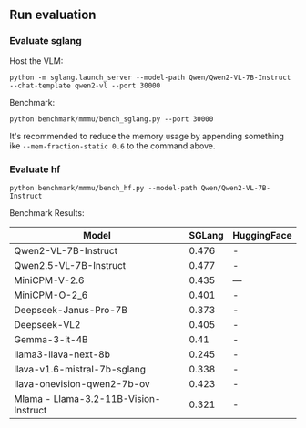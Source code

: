 ## Run evaluation

### Evaluate sglang

Host the VLM:

```
python -m sglang.launch_server --model-path Qwen/Qwen2-VL-7B-Instruct --chat-template qwen2-vl --port 30000
```

Benchmark:

```
python benchmark/mmmu/bench_sglang.py --port 30000
```

It's recommended to reduce the memory usage by appending something ike `--mem-fraction-static 0.6` to the command above.

### Evaluate hf

```
python benchmark/mmmu/bench_hf.py --model-path Qwen/Qwen2-VL-7B-Instruct
```

Benchmark Results:

| Model                   | SGLang | HuggingFace |
|-------------------------|--------|-------------|
| Qwen2-VL-7B-Instruct   | 0.476  | -            |
| Qwen2.5-VL-7B-Instruct | 0.477  | -        |
| MiniCPM-V-2.6          | 0.435  | —            |
| MiniCPM-O-2_6          | 0.401 | - |
| Deepseek-Janus-Pro-7B  | 0.373  | -            |
| Deepseek-VL2           | 0.405 | - |
| Gemma-3-it-4B          | 0.41   | -        |
| llama3-llava-next-8b | 0.245 | - |
| llava-v1.6-mistral-7b-sglang | 0.338 | - |
| llava-onevision-qwen2-7b-ov | 0.423 | - |
| Mlama - Llama-3.2-11B-Vision-Instruct | 0.321 | - |
